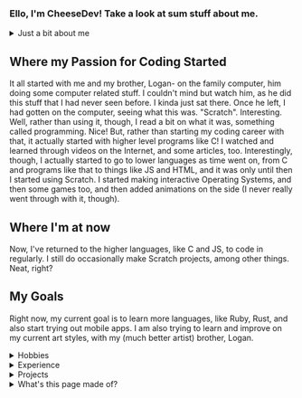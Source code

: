 ### Ello, I'm CheeseDev! Take a look at sum stuff about me.

<details>
<summary>Just a bit about me</details>

## Where my Passion for Coding Started

It all started with me and my brother, Logan- on the family computer, him doing some computer related stuff. I couldn't mind but watch him, as he did this stuff that I had never seen before. I kinda just sat there. Once he left, I had gotten on the computer, seeing what this was. "Scratch". Interesting. Well, rather than using it, though, I read a bit on what it was, something called programming. Nice! But, rather than starting my coding career with that, it actually started with higher level programs like C! I watched and learned through videos on the Internet, and some articles, too. Interestingly, though, I actually started to go to lower languages as time went on, from C and programs like that to things like JS and HTML, and it was only until then I started using Scratch. I started making interactive Operating Systems, and then some games too, and then added animations on the side (I never really went through with it, though).

## Where I'm at now

Now, I've returned to the higher languages, like C and JS, to code in regularly. I still do occasionally make Scratch projects, among other things. Neat, right?

## My Goals

Right now, my current goal is to learn more languages, like Ruby, Rust, and also start trying out mobile apps. I am also trying to learn and improve on my current art styles, with my (much better artist) brother, Logan. 

</details>

<details>
<summary>Hobbies</summary>
 Art, Games, Coding, Food, etc.
</details>

<details>
<summary>Experience</summary>
         <a href="#experience"><img src="https://img.shields.io/badge/JavaScript-F7DF1E?style=for-the-badge&amp;logo=javascript&amp;logoColor=black"></a>
        <a href="#experience"><img src="https://img.shields.io/badge/CSS3-1572B6?style=for-the-badge&amp;logo=css3&amp;logoColor=white"></a>
        <a href="#experience"><img src="https://img.shields.io/badge/HTML5-E34F26?style=for-the-badge&amp;logo=html5&amp;logoColor=white"></a>
        <a href="#experience"><img class="batchfile" src="https://img.shields.io/badge/BATCHFILE-404d59?style=for-the-badge&logo=windows"></a>
        <a href="#experience"><img src="https://img.shields.io/badge/Markdown-000000?style=for-the-badge&amp;logo=markdown&amp;logoColor=white"></a>

 Also, I have experience with other things, but I couldn't find images for them. :(
</details>

<details>
<summary>Projects</summary>
 DiamondOS2, DOSTV2, PrizVideo, Prizmarine (gone, now- it was a good run!), Mayzer, etc.
</details>

<details>
 <summary>What's this page made of?</summary>
 This page was made with 
<picture>
  <source media="(prefers-color-scheme: dark)" srcset="https://camo.githubusercontent.com/510a057988cb5216f5d297ee202f6a08fa179798926cea28e95910f6b8ca5535/68747470733a2f2f696d672e736869656c64732e696f2f62616467652f4d61726b646f776e2d3030303030303f7374796c653d666f722d7468652d6261646765266c6f676f3d6d61726b646f776e266c6f676f436f6c6f723d7768697465">
  <img alt="Markdown" src="https://camo.githubusercontent.com/510a057988cb5216f5d297ee202f6a08fa179798926cea28e95910f6b8ca5535/68747470733a2f2f696d672e736869656c64732e696f2f62616467652f4d61726b646f776e2d3030303030303f7374796c653d666f722d7468652d6261646765266c6f676f3d6d61726b646f776e266c6f676f436f6c6f723d7768697465">
</picture> and <picture>
  <source media="(prefers-color-scheme: dark)" srcset="https://camo.githubusercontent.com/d63d473e728e20a286d22bb2226a7bf45a2b9ac6c72c59c0e61e9730bfe4168c/68747470733a2f2f696d672e736869656c64732e696f2f62616467652f48544d4c352d4533344632363f7374796c653d666f722d7468652d6261646765266c6f676f3d68746d6c35266c6f676f436f6c6f723d7768697465">
  <img alt="HTML." src="https://camo.githubusercontent.com/d63d473e728e20a286d22bb2226a7bf45a2b9ac6c72c59c0e61e9730bfe4168c/68747470733a2f2f696d672e736869656c64732e696f2f62616467652f48544d4c352d4533344632363f7374796c653d666f722d7468652d6261646765266c6f676f3d68746d6c35266c6f676f436f6c6f723d7768697465">.
</picture>
</details>
